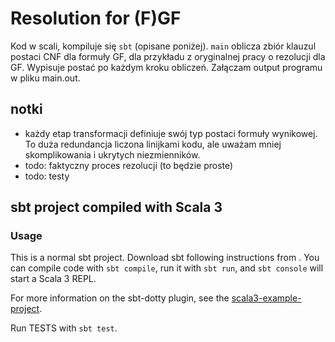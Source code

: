 # Resolution for (F)GF

Kod w scali, kompiluje się `sbt` (opisane poniżej).
`main` oblicza zbiór klauzul postaci CNF dla formuły GF, dla przykładu z oryginalnej pracy o rezolucji dla GF. Wypisuje postać po każdym kroku obliczeń. Załączam output programu w pliku main.out.

## notki
 - każdy etap transformacji definiuje swój typ postaci formuły wynikowej.
 To duża redundancja liczona linijkami kodu, ale uważam mniej skomplikowania i ukrytych niezmienników.
 - todo: faktyczny proces rezolucji (to będzie proste)
 - todo: testy

## sbt project compiled with Scala 3

### Usage

This is a normal sbt project. Download sbt following instructions from [](). You can compile code with `sbt compile`, run it with `sbt run`, and `sbt console` will start a Scala 3 REPL.

For more information on the sbt-dotty plugin, see the
[scala3-example-project](https://github.com/scala/scala3-example-project/blob/main/README.md).

Run TESTS with `sbt test`.
